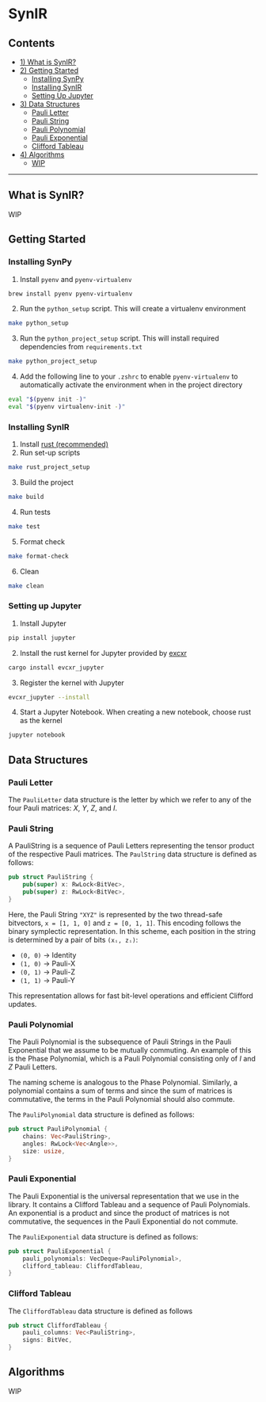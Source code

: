 # SynIR

## Contents
- [1) What is SynIR?](#what-is-synir?)
- [2) Getting Started](#getting-started)
    - [Installing SynPy](#installing-synpy)
    - [Installing SynIR](#installing-synir)
    - [Setting Up Jupyter](#setting-up-jupyter)
- [3) Data Structures](#data-structures)
    - [Pauli Letter](#pauli-letter)
    - [Pauli String](#pauli-string)
    - [Pauli Polynomial](#pauli-polynomial)
    - [Pauli Exponential](#pauli-exponential)
    - [Clifford Tableau](#clifford-tableau)
- [4) Algorithms](#algorithms)
    - [WIP]()

---

## What is SynIR?
WIP

## Getting Started

### Installing SynPy

1. Install `pyenv` and `pyenv-virtualenv`
```bash
brew install pyenv pyenv-virtualenv
```

2. Run the `python_setup` script. This will create a virtualenv environment
```bash
make python_setup
```

3. Run the `python_project_setup` script. This will install required dependencies from `requirements.txt`
```bash
make python_project_setup
```

4. Add the following line to your `.zshrc` to enable `pyenv-virtualenv` to automatically activate the environment when in the project directory
```zsh
eval "$(pyenv init -)"
eval "$(pyenv virtualenv-init -)"
```

### Installing SynIR

1. Install [rust (recommended)](https://www.rust-lang.org/tools/install)
2. Run set-up scripts

```bash
make rust_project_setup
```

3. Build the project
```bash
make build
```

4. Run tests
```bash
make test
```

5. Format check
```bash
make format-check
```
6. Clean
```bash
make clean
```

### Setting up Jupyter

1. Install Jupyter
```bash
pip install jupyter
```

2. Install the rust kernel for Jupyter provided by [excxr](https://github.com/evcxr/evcxr)
```bash
cargo install evcxr_jupyter
```

3. Register the kernel with Jupyter
```bash
evcxr_jupyter --install
```

4. Start a Jupyter Notebook. When creating a new notebook, choose rust as the kernel
```bash
jupyter notebook
```

## Data Structures

### Pauli Letter
The `PauliLetter` data structure is the letter by which we refer to any of the four Pauli matrices: $X$, $Y$, $Z$, and $I$.

### Pauli String

A PauliString is a sequence of Pauli Letters representing the tensor product of the respective Pauli matrices. The `PaulString` data structure is defined as follows:
```rust
pub struct PauliString {
    pub(super) x: RwLock<BitVec>,
    pub(super) z: RwLock<BitVec>,
}
```

Here, the Pauli String `"XYZ"` is represented by the two thread-safe bitvectors, `x = [1, 1, 0]` and `z = [0, 1, 1]`. This encoding follows the binary symplectic representation. In this scheme, each position in the string is determined by a pair of bits `(xᵢ, zᵢ)`:
- `(0, 0)` → Identity
- `(1, 0)` → Pauli-X
- `(0, 1)` → Pauli-Z
- `(1, 1)` → Pauli-Y

This representation allows for fast bit-level operations and efficient Clifford updates.

### Pauli Polynomial

The Pauli Polynomial is the subsequence of Pauli Strings in the Pauli Exponential that we assume to be mutually commuting. An example of this is the Phase Polynomial, which is a Pauli Polynomial consisting only of $I$ and $Z$ Pauli Letters.

The naming scheme is analogous to the Phase Polynomial. Similarly, a polynomial contains a sum of terms and since the sum of matrices is commutative, the terms in the Pauli Polynomial should also commute.

The `PauliPolynomial` data structure is defined as follows:
```rust
pub struct PauliPolynomial {
    chains: Vec<PauliString>,
    angles: RwLock<Vec<Angle>>,
    size: usize,
}
```

### Pauli Exponential

The Pauli Exponential is the universal representation that we use in the library. It contains a Clifford Tableau and a sequence of Pauli Polynomials. An exponential is a product and since the product of matrices is not commutative, the sequences in the Pauli Exponential do not commute.

The `PauliExponential` data structure is defined as follows:
```rust
pub struct PauliExponential {
    pauli_polynomials: VecDeque<PauliPolynomial>,
    clifford_tableau: CliffordTableau,
}
```

### Clifford Tableau

The `CliffordTableau` data structure is defined as follows
```rust
pub struct CliffordTableau {
    pauli_columns: Vec<PauliString>,
    signs: BitVec,
}
```

## Algorithms
WIP